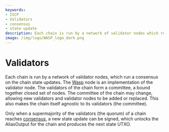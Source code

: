 ```yaml
---
keywords:
- ISCP
- Validators
- consensus
- state update
description: Each chain is run by a network of validator nodes which run a consensus on the chain state update.
image: /img/logo/WASP_logo_dark.png
---
```

# Validators

Each chain is run by a network of validator nodes, which run a consensus on the chain state updates. The [Wasp](https://github.com/iotaledger/wasp) node is an implementation of the validator node. The validators of the chain form a committee, a bound together closed set of nodes. The committee of the chain may change, allowing new validators and validator nodes to be added or replaced. This also makes the chain itself agnostic to its validators (the committee).

Only when a supermajority of the validators (the quorum) of a chain reaches [consensus](./consensus.md), a new state update can be signed, which unlocks the AliasOutput for the chain and produces the next state UTXO.
